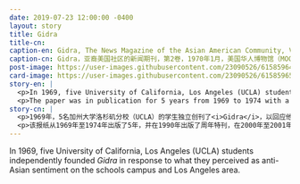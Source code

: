 ```yaml
---
date: 2019-07-23 12:00:00 -0400
layout: story
title: Gidra
title-cn: 
caption-en: Gidra, The News Magazine of the Asian American Community, Vol II, Number 1, January 1970,Museum of Chinese in America<br>(MOCA) Newspaper Collection
caption-cn: Gidra，亚裔美国社区的新闻期刊，第2卷，1970年1月，美国华人博物馆（MOCA）报 纸馆藏
post-image: https://user-images.githubusercontent.com/23090526/61585964-21323400-ab37-11e9-8251-3865e842c3ca.jpg
card-image: https://user-images.githubusercontent.com/23090526/61585965-21caca80-ab37-11e9-9165-38a0a90d1c12.jpg
story-en: |
  <p>In 1969, five University of California, Los Angeles (UCLA) students independently founded <i>Gidra</i> in response to what they perceived as anti-Asian sentiment on the schools campus and Los Angeles area. Initially they sought recognition from the university but after they were denied they decided to publish independently. The newspaper was named after the three headed monster King Ghidorah of the Godzilla franchise.</p>
  <p>The paper was in publication for 5 years from 1969 to 1974 with a special anniversary edition in 1990 and five issues in 2000-2001 bringing the total to 66 issues. In its first phase, <i>Gidra</i> focused on the Asian American Movement and identity; its voice became the premier platform for describing the Movement and its goals, especially within the context of the campus and higher education. <i>Gidra</i>’s second phase coincided with increasing national crises, during which time the paper’s scope grew from the personal to encompass the antiwar movement, counterculture, and international perspectives. <i>Gidra</i>’s new focus spurred some of the staff to form a political study group and collective household in order to better analyze and accomplish the Movement’s goals. But ultimately their studies brought <i>Gidra</i> to the conclusion that the paper had finally outlived its usefulness. While <i>Gidra</i> only ran for five years, it critically shaped the Asian American Movement and inspired the creation of other similar publications and organizations.</p>
story-cn: |
  <p>1969年，5名加州大学洛杉矶分校（UCLA）的学生独立创刊了<i>Gidra</i>，以回应他们所感受到的在校园里和洛杉矶地区的反亚裔情绪。起初，他们寻求学校的支持，但被拒绝后，他们决定独立出版。该报纸以哥斯拉专营的三头怪王Ghidorah的名字命名。</p>
  <p>该报纸从1969年至1974年出版了5年，并在1990年出版了周年特刊，在2000年至2001年出版了5期，一共66期。在第一阶段，<i>Gidra</i>关注的是亚裔美国人运动和身份认同，它的声音成为描述该运动及其目标的首要平台，特别是在校园和高等教育的背景下。<i>Gidra</i>的第二阶段恰逢日益严重的国家危机，在此期间，该报纸的话题范围从个人发展到包括反战运动、反主流文化和国际视角。<i>Gidra</i>的新焦点促使一些工作人员成立了一个政治研究小组和集体生活，以便更好地分析和实现运动的目标。但最终他们的研究把<i>Gidra</i>带到了这样一个结局——这份报纸最终失去了它的作用。尽管<i>Gidra</i>只运营了五年，但它对亚裔美国人运动产生了至关重要的影响，并激发了其他类似出版物和组织的诞生。</p>
---
```

In 1969, five University of California, Los Angeles (UCLA) students independently founded <i>Gidra</i> in response to what they perceived as anti-Asian sentiment on the schools campus and Los Angeles area.
